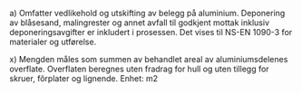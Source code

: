 a) Omfatter vedlikehold og utskifting av belegg på aluminium. Deponering av blåsesand, malingrester og annet avfall til godkjent mottak inklusiv deponeringsavgifter er inkludert i prosessen.
Det vises til NS-EN 1090-3 for materialer og utførelse.

x) Mengden måles som summen av behandlet areal av aluminiumsdelenes overflate. Overflaten beregnes uten fradrag for hull og uten tillegg for skruer, fôrplater og lignende. Enhet: m2

